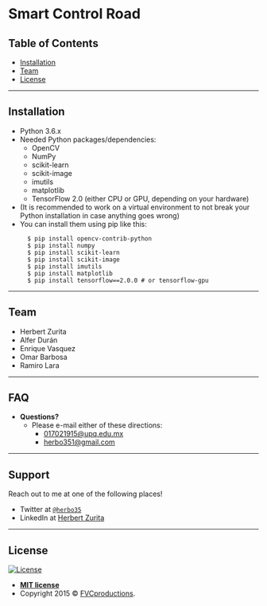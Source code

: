 
# Smart Control Road

## Table of Contents


- [Installation](#installation)
- [Team](#team)
- [License](#license)


---

## Installation

- Python 3.6.x
- Needed Python packages/dependencies:
  - OpenCV
  - NumPy
  - scikit-learn
  - scikit-image
  - imutils
  - matplotlib
  - TensorFlow 2.0 (either CPU or GPU, depending on your hardware)
- (It is recommended to work on a virtual environment to not break your Python installation in case anything goes wrong)
- You can install them using pip like this:
  ```
    $ pip install opencv-contrib-python
    $ pip install numpy
    $ pip install scikit-learn
    $ pip install scikit-image
    $ pip install imutils
    $ pip install matplotlib
    $ pip install tensorflow==2.0.0 # or tensorflow-gpu
  ```

---

## Team
  - Herbert Zurita
  - Alfer Durán
  - Enrique Vasquez
  - Omar Barbosa
  - Ramiro Lara

---

## FAQ

- **Questions?**
    - Please e-mail either of these directions:
      - 017021915@upq.edu.mx
      - herbo351@gmail.com

---

## Support

Reach out to me at one of the following places!

- Twitter at <a href="http://twitter.com/herbo35" target="_blank">`@herbo35`</a>
- LinkedIn at <a href="https://www.linkedin.com/in/herbert-zurita/" target="_blank">Herbert Zurita </a>

---

## License

[![License](http://img.shields.io/:license-mit-blue.svg?style=flat-square)](http://badges.mit-license.org)

- **[MIT license](http://opensource.org/licenses/mit-license.php)**
- Copyright 2015 © <a href="http://fvcproductions.com" target="_blank">FVCproductions</a>.
